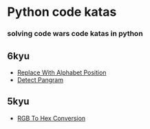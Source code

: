 # Python code katas
### solving code wars code katas in python

## 6kyu

- [Replace With Alphabet Position](https://www.codewars.com/kata/replace-with-alphabet-position)
- [Detect Pangram](https://www.codewars.com/kata/detect-pangram)

## 5kyu

- [RGB To Hex Conversion](https://www.codewars.com/kata/rgb-to-hex-conversion)